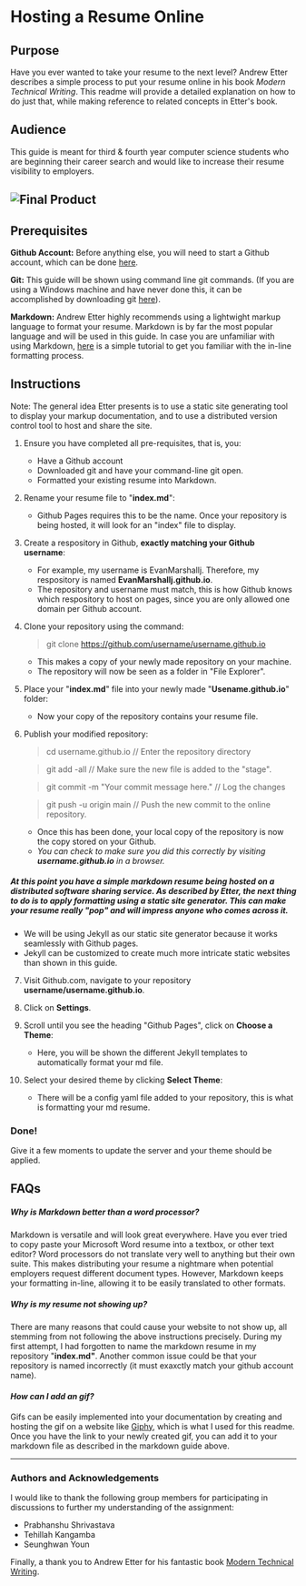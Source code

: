 # Hosting a Resume Online

## Purpose 
Have you ever wanted to take your resume to the next level? Andrew Etter describes a simple process to put your resume online in his book *Modern Technical Writing*. This readme will provide a detailed explanation on how to do just that, while making reference to related concepts in Etter's book.

## Audience
This guide is meant for third & fourth year computer science students who are beginning their career search and would like to increase their resume visibility to employers.

![Final Product](https://media.giphy.com/media/XIrTo38GTZjMNAKCe5/giphy.gif)
---
## Prerequisites
**Github Account:** Before anything else, you will need to start a Github account, which can be done [here](https://github.com/).

**Git:** This guide will be shown using command line git commands. (If you are using a Windows machine and have never done this, it can be accomplished by downloading git [here](https://git-scm.com/downloads)).

**Markdown:** Andrew Etter highly recommends using a lightwight markup language to format your resume. Markdown is by far the most popular language and will be used in this guide. In case you are unfamiliar with using Markdown, [here](https://www.markdowntutorial.com/) is a simple tutorial to get you familiar with the in-line formatting process.

## Instructions
Note: The general idea Etter presents is to use a static site generating tool to display your markup documentation, and to use a distributed version control tool to host and share the site.

1. Ensure you have completed all pre-requisites, that is, you:
	* Have a Github account
	* Downloaded git and have your command-line git open.
	* Formatted your existing resume into Markdown.

2. Rename your resume file to "**index.md**":
	* Github Pages requires this to be the name. Once your repository is being hosted, it will look for an "index" file to display.

3. Create a respository in Github, **exactly matching your Github username**:
	* For example, my username is EvanMarshallj. Therefore, my respository is named **EvanMarshallj.github.io**.
	* The repository and username must match, this is how Github knows which respository to host on pages, since you are only allowed one domain per Github account.

4. Clone your repository using the command:
	> git clone https://github.com/username/username.github.io
	* This makes a copy of your newly made repository on your machine.
	* The repository will now be seen as a folder in "File Explorer".

5. Place your "**index.md**" file into your newly made "**Usename.github.io**" folder:
	* Now your copy of the repository contains your resume file.

6. Publish your modified repository:
	> cd username.github.io // Enter the repository directory

	> git add -all // Make sure the new file is added to the "stage".

	> git commit -m "Your commit message here." // Log the changes

	> git push -u origin main // Push the new commit to the online repository.

	* Once this has been done, your local copy of the repository is now the copy stored on your Github.
	* *You can check to make sure you did this correctly by visiting **username.github.io** in a browser.*

##### At this point you have a simple markdown resume being hosted on a distributed software sharing service. As described by Etter, the next thing to do is to apply formatting using a static site generator. This can make your resume really "pop" and will impress anyone who comes across it.
* We will be using Jekyll as our static site generator because it works seamlessly with Github pages.
* Jekyll can be customized to create much more intricate static websites than shown in this guide.

7. Visit Github.com, navigate to your repository **username/username.github.io**.

8. Click on **Settings**.

9. Scroll until you see the heading "Github Pages", click on **Choose a Theme**:
	* Here, you will be shown the different Jekyll templates to automatically format your md file.

10. Select your desired theme by clicking **Select Theme**:
	* There will be a config yaml file added to your repository, this is what is formatting your md resume.

### Done! 
Give it a few moments to update the server and your theme should be applied.

## FAQs

##### *Why is Markdown better than a word processor?* 
Markdown is versatile and will look great everywhere. Have you ever tried to copy paste your Microsoft Word resume into a textbox, or other text editor? Word processors do not translate very well to anything but their own suite. This makes distributing your resume a nightmare when potential employers request different document types. However, Markdown keeps your formatting in-line, allowing it to be easily translated to other formats.

##### *Why is my resume not showing up?*
There are many reasons that could cause your website to not show up, all stemming from not following the above instructions precisely. During my first attempt, I had forgotten to name the markdown resume in my repository "**index.md"**. Another common issue could be that your repository is named incorrectly (it must exaxctly match your github account name).

#### *How can I add an gif?*
Gifs can be easily implemented into your documentation by creating and hosting the gif on a website like [Giphy](https://giphy.com/), which is what I used for this readme. Once you have the link to your newly created gif, you can add it to your markdown file as described in the markdown guide above.

---
### Authors and Acknowledgements
I would like to thank the following group members for participating in discussions to further my understanding of the assignment:

* Prabhanshu Shrivastava
* Tehillah Kangamba
* Seunghwan Youn

Finally, a thank you to Andrew Etter for his fantastic book [Modern Technical Writing](https://www.amazon.ca/Modern-Technical-Writing-Introduction-Documentation-ebook/dp/B01A2QL9SS).
